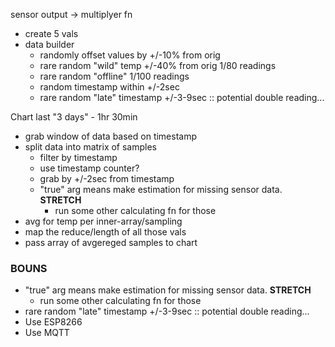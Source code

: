 sensor output -> multiplyer fn
- create 5 vals
- data builder
  - randomly offset values by +/-10% from orig
  - rare random "wild" temp +/-40% from orig 1/80 readings
  - rare random "offline" 1/100 readings
  - random timestamp within +/-2sec
  - rare random "late" timestamp +/-3-9sec :: potential double reading...


Chart last "3 days" - 1hr 30min
- grab window of data based on timestamp
- split data into matrix of samples
  - filter by timestamp
  - use timestamp counter?
  - grab by +/-2sec from timestamp
  - "true" arg means make estimation for missing sensor data. **STRETCH**
    - run some other calculating fn for those
- avg for temp per inner-array/sampling
- map the reduce/length of all those vals
- pass array of avgereged samples to chart



### BOUNS

- "true" arg means make estimation for missing sensor data. **STRETCH**
  - run some other calculating fn for those
- rare random "late" timestamp +/-3-9sec :: potential double reading...
- Use ESP8266
- Use MQTT
